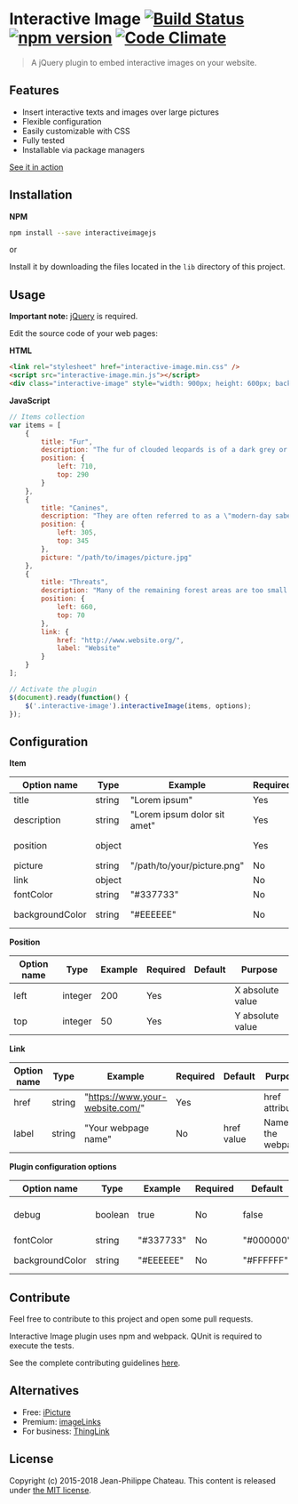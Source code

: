 # Interactive Image [![Build Status](https://travis-ci.org/jpchateau/Interactive-Image.svg?branch=master)](https://travis-ci.org/jpchateau/Interactive-Image) [![npm version](https://badge.fury.io/js/interactiveimagejs.svg)](http://badge.fury.io/js/interactiveimagejs) [![Code Climate](https://codeclimate.com/github/jpchateau/Interactive-Image/badges/gpa.svg)](https://codeclimate.com/github/jpchateau/Interactive-Image)

> A jQuery plugin to embed interactive images on your website.

## Features

- Insert interactive texts and images over large pictures
- Flexible configuration
- Easily customizable with CSS
- Fully tested
- Installable via package managers

[See it in action](http://www.jpchateau.com/demo/interactive-image)

## Installation

**NPM**

```sh
npm install --save interactiveimagejs
```
or 

Install it by downloading the files located in the `lib` directory of this project.

## Usage

**Important note:** [jQuery](https://jquery.com/download/) is required.

Edit the source code of your web pages:

**HTML**

```html
<link rel="stylesheet" href="interactive-image.min.css" />
<script src="interactive-image.min.js"></script>
<div class="interactive-image" style="width: 900px; height: 600px; background: url('/path/to/images/image.jpg');"></div>
```

**JavaScript**

```javascript
// Items collection
var items = [
    {
        title: "Fur",
        description: "The fur of clouded leopards is of a dark grey or ochreous...",
        position: {
            left: 710,
            top: 290
        }
    },
    {
        title: "Canines",
        description: "They are often referred to as a \"modern-day saber tooth\"...",
        position: {
            left: 305,
            top: 345
        },
        picture: "/path/to/images/picture.jpg"
    },
    {
        title: "Threats",
        description: "Many of the remaining forest areas are too small to ensure...",
        position: {
            left: 660,
            top: 70
        },
        link: {
            href: "http://www.website.org/",
            label: "Website"
        }
    }
];

// Activate the plugin
$(document).ready(function() {
    $('.interactive-image').interactiveImage(items, options);
});
```

## Configuration

**Item**

| Option name     | Type    | Example                      | Required | Default   | Purpose          |
| --------------- | ------- | ---------------------------- | -------- | --------- | ---------------- |
| title           | string  | "Lorem ipsum"                | Yes      |           | Title            |
| description     | string  | "Lorem ipsum dolor sit amet" | Yes      |           | Descriptive text |
| position        | object  |                              | Yes      |           | Marker position  |
| picture         | string  | "/path/to/your/picture.png"  | No       |           | Illustration     |
| link            | object  |                              | No       |           | HTTP Link        |
| fontColor       | string  | "#337733"                    | No       | "#000000" | Text color       |
| backgroundColor | string  | "#EEEEEE"                    | No       | "#FFFFFF" | Background color |

**Position**

| Option name     | Type    | Example | Required | Default | Purpose          |
| --------------- | ------- | ------- | -------- | ------- | ---------------- |
| left            | integer | 200     | Yes      |         | X absolute value |
| top             | integer | 50      | Yes      |         | Y absolute value |

**Link**

| Option name     | Type    | Example                         | Required | Default    | Purpose             |
| --------------- | ------- | ------------------------------- | -------- | ---------- | ------------------- |
| href            | string  | "https://www.your-website.com/" | Yes      |            | href attribute      |
| label           | string  | "Your webpage name"             | No       | href value | Name of the webpage |

**Plugin configuration options**

| Option name     | Type    | Example   | Required | Default   | Purpose                 |
| --------------- | ------- | --------- | -------- | --------- | ----------------------- |
| debug           | boolean | true      | No       | false     | Logs enabled in console |
| fontColor       | string  | "#337733" | No       | "#000000" | Text color              |
| backgroundColor | string  | "#EEEEEE" | No       | "#FFFFFF" | Background color        |


## Contribute

Feel free to contribute to this project and open some pull requests.

Interactive Image plugin uses npm and webpack. QUnit is required to execute the tests.

See the complete contributing guidelines [here](CONTRIBUTING.md).


## Alternatives

* Free: [iPicture](https://github.com/vincicat/jQuery-iPicture)
* Premium: [imageLinks](http://avirtum.com/imagelinks-jquery-plugin/)
* For business: [ThingLink](https://www.thinglink.com/)


## License

Copyright (c) 2015-2018 Jean-Philippe Chateau.
This content is released under [the MIT license](https://github.com/jpchateau/Interactive-Image/blob/master/LICENSE).
